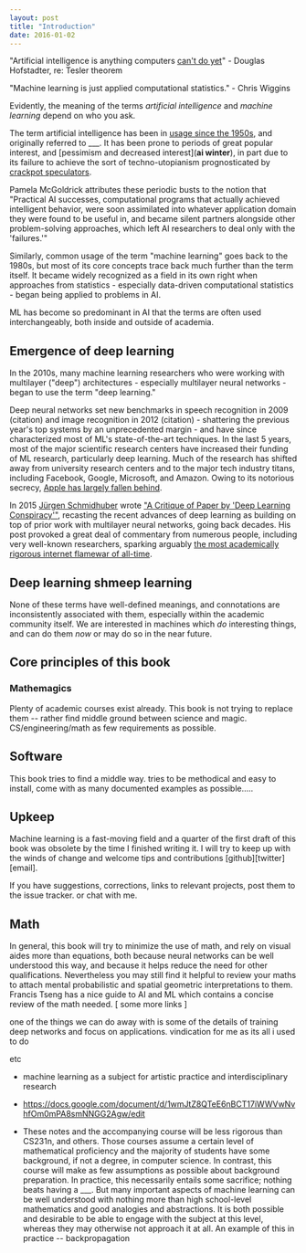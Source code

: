 ```yaml
---
layout: post
title: "Introduction"
date: 2016-01-02
---
```



\"Artificial intelligence is anything computers [can\'t do yet](https://en.wikipedia.org/wiki/AI_effect)\" - Douglas Hofstadter, re: Tesler theorem 

\"Machine learning is just applied computational statistics.\" - Chris Wiggins

Evidently, the meaning of the terms _artificial intelligence_ and _machine learning_ depend on who you ask.
	
The term artificial intelligence has been in [usage since the 1950s](https://en.wikipedia.org/wiki/History_of_artificial_intelligence), and originally referred to ___. It has been prone to periods of great popular interest, and [pessimism and decreased interest](__ai winter__), in part due to its failure to achieve the sort of techno-utopianism prognosticated by [crackpot speculators](https://en.wikipedia.org/wiki/The_Singularity_Is_Near).

Pamela McGoldrick attributes these periodic busts to the notion that \"Practical AI successes, computational programs that actually achieved intelligent behavior, were soon assimilated into whatever application domain they were found to be useful in, and became silent partners alongside other problem-solving approaches, which left AI researchers to deal only with the \'failures.\'\" 

Similarly, common usage of the term \"machine learning\" goes back to the 1980s, but most of its core concepts trace back much further than the term itself. It became widely recognized as a field in its own right when approaches from statistics - especially data-driven computational statistics - began being applied to problems in AI.

ML has become so predominant in AI that the terms are often used interchangeably, both inside and outside of academia.

## Emergence of deep learning

In the 2010s, many machine learning researchers who were working with multilayer (\"deep\") architectures - especially multilayer neural networks - began to use the term \"deep learning.\" 

Deep neural networks set new benchmarks in speech recognition in 2009 (citation) and image recognition in 2012 (citation) - shattering the previous year\'s top systems by an unprecedented margin - and have since characterized most of ML\'s state-of-the-art techniques. In the last 5 years, most of the major scientific research centers have increased their funding of ML research, particularly deep learning. Much of the research has shifted away from university research centers and to the major tech industry titans, including Facebook, Google, Microsoft, and Amazon. Owing to its notorious secrecy, [Apple has largely fallen behind](http://www.bloomberg.com/news/articles/2015-10-29/apple-s-secrecy-hurts-its-ai-software-development).

In 2015 [Jürgen Schmidhuber](http://people.idsia.ch/~juergen/) wrote [\"A
Critique of Paper by \'Deep Learning Conspiracy\'\"](http://people.idsia.ch/~juergen/deep-learning-conspiracy.html), recasting the recent advances of deep learning as building on top of prior work with multilayer neural networks, going back decades. His post provoked a great deal of commentary from numerous people, including very well-known researchers, sparking arguably [the most academically rigorous internet flamewar of all-time](https://plus.google.com/100849856540000067209/posts/9BDtGwCDL7D).

## Deep learning shmeep learning

None of these terms have well-defined meanings, and connotations are inconsistently associated with them, especially within the academic community itself. We are interested in machines which _do_ interesting things, and can do them _now_ or may do so in the near future.

## Core principles of this book

### Mathemagics

Plenty of academic courses exist already.
This book is not trying to replace them -- rather find middle ground between science and magic.
CS/engineering/math as few requirements as possible.


## Software 

This book tries to find a middle way.  tries to be methodical and easy to install, come with as many documented examples as possible.....


## Upkeep

Machine learning is a fast-moving field and a quarter of the first draft of this book was obsolete by the time I finished writing it. I will try to keep up with the winds of change and welcome tips and contributions [github][twitter][email].

If you have suggestions, corrections, links to relevant projects, post them to the issue tracker. or chat with me.


## Math

In general, this book will try to minimize the use of math, and rely on visual aides more than equations, both because neural networks can be well understood this way, and because it helps reduce the need for other qualifications. Nevertheless you may still find it helpful to review your maths to attach mental probabilistic and spatial geometric interpretations to them.
Francis Tseng has a nice guide to AI and ML which contains a concise review of the math needed. [ some more links ]

one of the things we can do away with is some of the details of training deep networks and focus on applications. vindication for me as its all i used to do


etc
 - machine learning as a subject for artistic practice and interdisciplinary research
 - https://docs.google.com/document/d/1wmJtZ8QTeE6nBCT17iWWVwNvhfOm0mPA8smNNGG2Agw/edit

 - These notes and the accompanying course will be less rigorous than CS231n, and others. Those courses assume a certain level of mathematical proficiency and the majority of students have some background, if not a degree, in computer science.
In contrast, this course will make as few assumptions as possible about background preparation. In practice, this necessarily entails some sacrifice; nothing beats having a ___. But many important aspects of machine learning can be well understood with nothing more than high school-level mathematics and good analogies and abstractions. It is both possible and desirable to be able to engage with the subject at this level, whereas they may otherwise not approach it at all. An example of this in practice -- backpropagation
